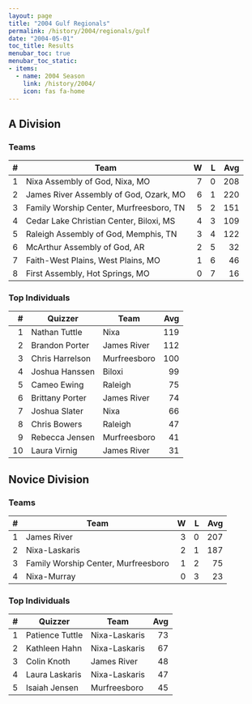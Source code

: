 ```yaml
---
layout: page
title: "2004 Gulf Regionals"
permalink: /history/2004/regionals/gulf
date: "2004-05-01"
toc_title: Results
menubar_toc: true
menubar_toc_static:
- items:
  - name: 2004 Season
    link: /history/2004/
    icon: fas fa-home
---
```


## A Division

### Teams

|    # | Team                                    |    W |    L |  Avg |
| ---: | --------------------------------------- | ---: | ---: | ---: |
|    1 | Nixa Assembly of God, Nixa, MO          |    7 |    0 |  208 |
|    2 | James River Assembly of God, Ozark, MO  |    6 |    1 |  220 |
|    3 | Family Worship Center, Murfreesboro, TN |    5 |    2 |  151 |
|    4 | Cedar Lake Christian Center, Biloxi, MS |    4 |    3 |  109 |
|    5 | Raleigh Assembly of God, Memphis, TN    |    3 |    4 |  122 |
|    6 | McArthur Assembly of God, AR            |    2 |    5 |   32 |
|    7 | Faith-West Plains, West Plains, MO      |    1 |    6 |   46 |
|    8 | First Assembly, Hot Springs, MO         |    0 |    7 |   16 |

### Top Individuals

|    # | Quizzer         | Team         |  Avg |
| ---: | --------------- | ------------ | ---: |
|    1 | Nathan Tuttle   | Nixa         |  119 |
|    2 | Brandon Porter  | James River  |  112 |
|    3 | Chris Harrelson | Murfreesboro |  100 |
|    4 | Joshua Hanssen  | Biloxi       |   99 |
|    5 | Cameo Ewing     | Raleigh      |   75 |
|    6 | Brittany Porter | James River  |   74 |
|    7 | Joshua Slater   | Nixa         |   66 |
|    8 | Chris Bowers    | Raleigh      |   47 |
|    9 | Rebecca Jensen  | Murfreesboro |   41 |
|   10 | Laura Virnig    | James River  |   31 |

## Novice Division

### Teams

|    # | Team                                |    W |    L |  Avg |
| ---: | ----------------------------------- | ---: | ---: | ---: |
|    1 | James River                         |    3 |    0 |  207 |
|    2 | Nixa-Laskaris                       |    2 |    1 |  187 |
|    3 | Family Worship Center, Murfreesboro |    1 |    2 |   75 |
|    4 | Nixa-Murray                         |    0 |    3 |   23 |

### Top Individuals

|    # | Quizzer         | Team          |  Avg |
| ---: | --------------- | ------------- | ---: |
|    1 | Patience Tuttle | Nixa-Laskaris |   73 |
|    2 | Kathleen Hahn   | Nixa-Laskaris |   67 |
|    3 | Colin Knoth     | James River   |   48 |
|    4 | Laura Laskaris  | Nixa-Laskaris |   47 |
|    5 | Isaiah Jensen   | Murfreesboro  |   45 |

